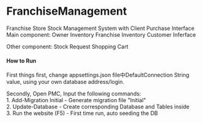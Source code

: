 # FranchiseManagement
Franchise Store Stock Management System with Client Purchase Interface 
Main component:
   Owner Inventory
   Franchise Inventory
   Customer Inferface 

Other component:
   Stock Request
   Shopping Cart
   
<h4>How to Run</h4>
<p>First things first, change appsettings.json file中DefaultConnection String value, using your own database address/login.
<p>Secondly, Open PMC, Input the following commands:<br>
1. Add-Migration Initial	- Generate migration file "Initial"<br>
2. Update-Database		   - Create corresponding Database and Tables inside<br>
3. Run the website (F5) 	- First time run, auto seeding the DB<br>
</p>
